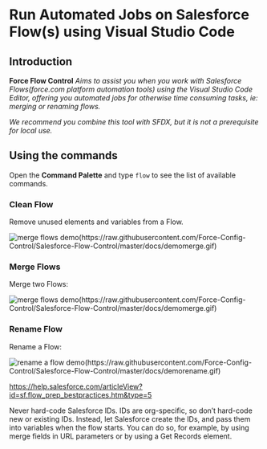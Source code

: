 # Run Automated Jobs on Salesforce Flow(s) using Visual Studio Code

## Introduction

**Force Flow Control** 
*Aims to assist you when you work with Salesforce Flows(force.com platform automation tools) using the Visual Studio Code Editor,
offering you automated jobs for otherwise time consuming tasks, ie: merging or renaming flows.*

*We recommend you combine this tool with SFDX, but it is not a prerequisite for local use.*

## Using the commands

Open the **Command Palette** and type `flow` to see the list of available commands.

### Clean Flow

Remove unused elements and variables from a Flow.

![merge flows demo(https://raw.githubusercontent.com/Force-Config-Control/Salesforce-Flow-Control/master/docs/demomerge.gif)](https://raw.githubusercontent.com/Force-Config-Control/Salesforce-Flow-Control/master/docs/democlean.gif)

### Merge Flows

Merge two Flows:

![merge flows demo(https://raw.githubusercontent.com/Force-Config-Control/Salesforce-Flow-Control/master/docs/demomerge.gif)](https://raw.githubusercontent.com/Force-Config-Control/Salesforce-Flow-Control/master/docs/demomerge.gif)

### Rename Flow

Rename a Flow:

![rename a flow demo(https://raw.githubusercontent.com/Force-Config-Control/Salesforce-Flow-Control/master/docs/demorename.gif)](https://raw.githubusercontent.com/Force-Config-Control/Salesforce-Flow-Control/master/docs/demorename.gif)


https://help.salesforce.com/articleView?id=sf.flow_prep_bestpractices.htm&type=5

Never hard-code Salesforce IDs.
    IDs are org-specific, so don’t hard-code new or existing IDs. Instead, let Salesforce create the IDs, and pass them into variables when the flow starts. You can do so, for example, by using merge fields in URL parameters or by using a Get Records element. 
    
    